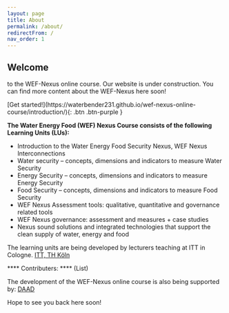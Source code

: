 ```yaml
---
layout: page
title: About
permalink: /about/
redirectFrom: /
nav_order: 1
---
```


## Welcome 
to the WEF-Nexus online course. Our website is under construction. You can find more content about the WEF-Nexus here soon! 

<span class="fs-8">
[Get started!](https://waterbender231.github.io/wef-nexus-online-course/introduction/){: .btn .btn-purple }
</span>

**The Water Energy Food (WEF) Nexus Course consists of the following Learning Units (LUs):**

- Introduction to the Water Energy Food Security Nexus, WEF Nexus Interconnections
- Water security – concepts, dimensions and indicators to measure Water Security
- Energy Security – concepts, dimensions and indicators to measure Energy Security
- Food Security – concepts, dimensions and indicators to measure Food Security
- WEF Nexus Assessment tools: qualitative, quantitative and governance related tools
- WEF Nexus governance: assessment and measures + case studies
- Nexus sound solutions and integrated technologies that support the clean supply of water, energy and food


The learning units are being developed by lecturers teaching at ITT in Cologne. 
[ITT, TH Köln](https://www.tt.th-koeln.de/)

**** Contributers: ****
(List)

The development of the WEF-Nexus online course is also being supported by:
[DAAD](https://www.daad.de/)


Hope to see you back here soon!